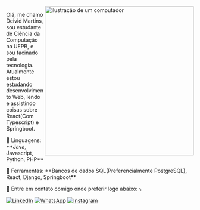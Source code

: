 <img src="https://raw.githubusercontent.com/MicaelliMedeiros/micaellimedeiros/master/image/computer-illustration.png" alt="ilustração de um computador" min-width="400px" max-width="400px" width="400px" align="right">

<p align="left"> 
  Olá, me chamo Deivid Martins, sou estudante de Ciência da Computação na UEPB, e sou facinado pela tecnologia.<br>
  Atualmente estou estudando desenvolvimento Web, lendo e assistindo coisas sobre React(Com Typescript) e Springboot.
</p>

<p align="left">
  🦄 Linguagens: **Java, Javascript, Python, PHP**
</p>

<p align="left">
  💼 Ferramentas: **Bancos de dados SQL(Preferencialmente PostgreSQL), React, Django, Springboot**
</p>

<p align="left">
  💌 Entre em contato comigo onde preferir logo abaixo: ⤵️
</p>

<p align="left">
  <a href="https://www.linkedin.com/in/deivid-martins/" title="LinkedIn">
  <img src="https://img.shields.io/badge/-Linkedin-0e76a8?style=flat-square&logo=Linkedin&logoColor=white&link=https://www.linkedin.com/in/deivid-martins/" alt="LinkedIn"/></a>
  <a href="https://wa.me/5583996011988" title="WhatsApp">
  <img src="https://img.shields.io/badge/-WhatsApp-25d366?style=flat-square&labelColor=25d366&logo=whatsapp&logoColor=white&link=https://wa.me/5583996011988" alt="WhatsApp"/></a>
  <a href="https://www.instagram.com/deivid_martins._/" title="Instagram">
  <img src="https://img.shields.io/badge/-Instagram-DF0174?style=flat-square&labelColor=DF0174&logo=instagram&logoColor=white&link=https://www.instagram.com/deivid_martins._/" alt="Instagram"/></a>
</p>
